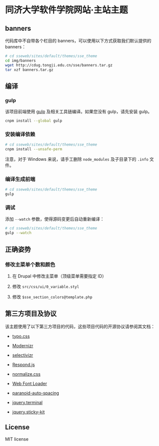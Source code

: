# 同济大学软件学院网站·主站主题

## banners

代码库中不自带各个栏目的 banners，可以使用以下方式获取我们默认提供的 banners：

```bash
# cd sseweb/sites/default/themes/sse_theme
cd img/banners
wget http://cdug.tongji.edu.cn/sse/banners.tar.gz
tar xzf banners.tar.gz
```

## 编译

### gulp

该项目前端使用 [gulp](https://github.com/gulpjs/gulp/blob/master/docs/getting-started.md) 及相关工具链编译。如果您没有 gulp，请先安装 gulp。

```bash
cnpm install --global gulp
```

### 安装编译依赖

```bash
# cd sseweb/sites/default/themes/sse_theme
cnpm install --unsafe-perm
```

注意，对于 Windows 来说，请手工删除 `node_modules` 及子目录下的 `.info` 文件。

### 编译生成前端

```bash
# cd sseweb/sites/default/themes/sse_theme
gulp
```

### 调试

添加 `--watch` 参数，使得源码变更后自动重新编译：

```bash
# cd sseweb/sites/default/themes/sse_theme
gulp --watch
```

## 正确姿势

### 修改主菜单个数和颜色

1. 在 Drupal 中修改主菜单（顶级菜单需要指定 ID）

2. 修改 `src/css/ui/0_variable.styl`

3. 修改 `$sse_section_colors@template.php`

## 第三方项目及协议

该主题使用了以下第三方项目的代码，这些项目代码的开源协议请参阅其文档：

- [typo.css](https://github.com/sofish/typo.css/)

- [Modernizr](http://modernizr.com/)

- [selectivizr](http://selectivizr.com/)

- [Respond.js](https://github.com/scottjehl/Respond)

- [normalize.css](https://necolas.github.io/normalize.css/)

- [Web Font Loader](https://github.com/typekit/webfontloader)

- [paranoid-auto-spacing](https://github.com/vinta/paranoid-auto-spacing)

- [jquery.terminal](https://github.com/jcubic/jquery.terminal)

- [jquery.sticky-kit](http://leafo.net/sticky-kit/)

## License

MIT license
